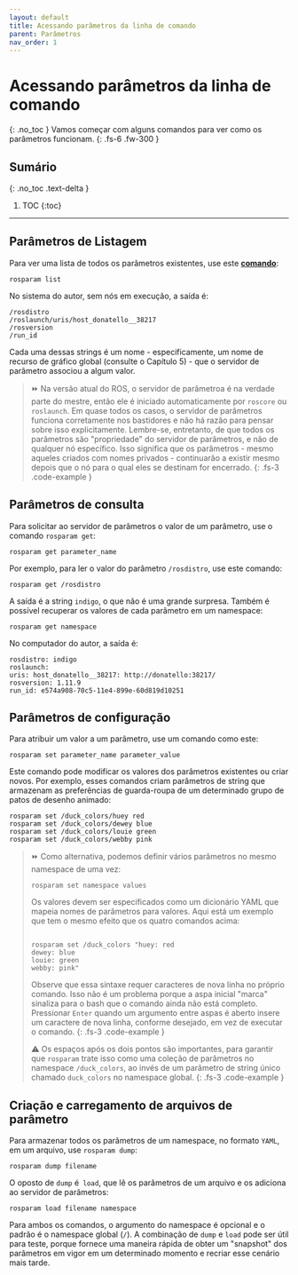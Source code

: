 ```yaml
---
layout: default
title: Acessando parâmetros da linha de comando
parent: Parâmetros
nav_order: 1
---
```

# Acessando parâmetros da linha de comando
{: .no_toc }
Vamos começar com alguns comandos para ver como os parâmetros funcionam.
{: .fs-6 .fw-300 }

## Sumário
{: .no_toc .text-delta }

1. TOC
{:toc}
---

## Parâmetros de Listagem
Para ver uma lista de todos os parâmetros existentes, use este [**comando**](http://wiki.ros.org/rosparam):
```
rosparam list
```

No sistema do autor, sem nós em execução, a saída é:
```
/rosdistro
/roslaunch/uris/host_donatello__38217
/rosversion
/run_id
```

Cada uma dessas strings é um nome - especificamente, um nome de recurso de gráfico global (consulte o Capítulo 5) - que o servidor de parâmetro associou a algum valor.

> ⏩ Na versão atual do ROS, o servidor de parâmetroa é na verdade parte do mestre, então 
> ele é iniciado automaticamente por `roscore` ou `roslaunch`. Em quase todos os casos, o servidor de parâmetros funciona corretamente nos bastidores e não 
> há razão para pensar sobre isso explicitamente. Lembre-se, entretanto, de que todos os parâmetros são "propriedade" do servidor de parâmetros, e não de 
> qualquer nó específico. Isso significa que os parâmetros - mesmo aqueles criados com nomes privados - continuarão a existir mesmo depois que o nó para 
> o qual eles se destinam for encerrado.
{: .fs-3 .code-example }


## Parâmetros de consulta
Para solicitar ao servidor de parâmetros o valor de um parâmetro, use o comando `rosparam get`:
```
rosparam get parameter_name
```

Por exemplo, para ler o valor do parâmetro `/rosdistro`, use este comando:
```
rosparam get /rosdistro
```

A saída é a string `indigo`, o que não é uma grande surpresa. Também é possível recuperar os valores 
de cada parâmetro em um namespace:
```
rosparam get namespace
```

No computador do autor, a saída é:
```
rosdistro: indigo
roslaunch:
uris: host_donatello__38217: http://donatello:38217/
rosversion: 1.11.9
run_id: e574a908-70c5-11e4-899e-60d819d10251
```

## Parâmetros de configuração
Para atribuir um valor a um parâmetro, use um comando como este:
```
rosparam set parameter_name parameter_value
```

Este comando pode modificar os valores dos parâmetros existentes ou criar novos. Por exemplo, esses comandos 
criam parâmetros de string que armazenam as preferências de guarda-roupa de um determinado grupo de patos de 
desenho animado:
```
rosparam set /duck_colors/huey red
rosparam set /duck_colors/dewey blue
rosparam set /duck_colors/louie green
rosparam set /duck_colors/webby pink
```

> ⏩ Como alternativa, podemos definir vários parâmetros no mesmo namespace de uma vez:
>```
>rosparam set namespace values
>```
>Os valores devem ser especificados como um dicionário YAML que mapeia nomes de parâmetros para 
>valores. Aqui está um exemplo que tem o mesmo efeito que os quatro comandos acima:
>```
>
>rosparam set /duck_colors "huey: red
>dewey: blue
>louie: green
>webby: pink"
>```
>
>Observe que essa sintaxe requer caracteres de nova linha no próprio comando. Isso não é um problema 
>porque a aspa inicial "marca" sinaliza para o bash que o comando ainda não está completo. Pressionar 
>`Enter` quando um argumento entre aspas é aberto insere um caractere de nova linha, conforme desejado, 
>em vez de executar o comando.
{: .fs-3 .code-example }
>
> ⚠️ Os espaços após os dois pontos são importantes, para garantir que `rosparam` trate isso como uma 
> coleção de parâmetros no namespace `/duck_colors`, ao invés de um parâmetro de string único chamado 
> `duck_colors` no namespace global.
{: .fs-3 .code-example }

## Criação e carregamento de arquivos de parâmetro
Para armazenar todos os parâmetros de um namespace, no formato `YAML`, 
em um arquivo, use `rosparam dump`:
```
rosparam dump filename 
```

O oposto de `dump` é` load`, que lê os parâmetros de um arquivo e os adiciona 
ao servidor de parâmetros:
```
rosparam load filename namespace
```

Para ambos os comandos, o argumento do namespace é opcional e o padrão é o namespace global (`/`). A 
combinação de `dump` e `load` pode ser útil para teste, porque fornece uma maneira rápida de obter um 
"snapshot" dos parâmetros em vigor em um determinado momento e recriar esse cenário mais tarde.

